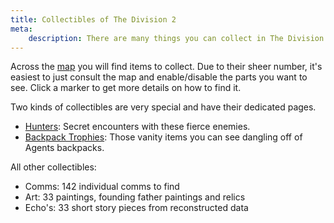 ```yaml
---
title: Collectibles of The Division 2
meta:
    description: There are many things you can collect in The Division 2. Here you'll find out what they are and where you can find them.
---
```


Across the [map](/map.html) you will find items to collect. Due to their sheer number, it's easiest to just consult the map and enable/disable the parts you want to see. Click a marker to get more details on how to find it.

Two kinds of collectibles are very special and have their dedicated pages.
- [Hunters](/hunters.html): Secret encounters with these fierce enemies.
- [Backpack Trophies](/backpack-trophies.html): Those vanity items you can see dangling off of Agents backpacks.


All other collectibles:

- Comms: 142 individual comms to find
- Art: 33 paintings, founding father paintings and relics
- Echo's: 33 short story pieces from reconstructed data
